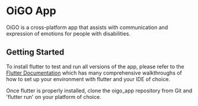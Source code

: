 # OiGO App

OiGO is a cross-platform app that assists with communication and expression of emotions for people with disabilities. 

## Getting Started

To install flutter to test and run all versions of the app, please refer to the [Flutter Documentation](https://flutter.dev/docs/get-started/install) which has many comprehensive walkthroughs of how to set up your environment with flutter and your IDE of choice.

Once flutter is properly installed, clone the oigo_app repository from Git and 'flutter run' on your platform of choice.
